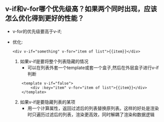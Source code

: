 ## v-if和v-for哪个优先级高？如果两个同时出现，应该怎么优化得到更好的性能？
- v-for的优先级要高于v-if;
- 优化:

    `<div v-if="something" v-for="item of list">{{item}}</div>`

    1. 如果v-if是要将整个列表隐藏的情况 
        - 可以在列表外套一个template或套一个盒子,然后在外层盒子进行v-if判断
    ```
        <template v-if="false">
            <div :key="item" v-for="item of list">{{item}}</div>
        </template>
    ```
    
    2. 如果v-if是要隐藏列表的某项
        - 用一个计算属性，返回过滤后的列表替换原列表。这样的好处是渲染时只遍历过滤后的列表，渲染更高效，同时解耦了渲染和数据逻辑
    
    
